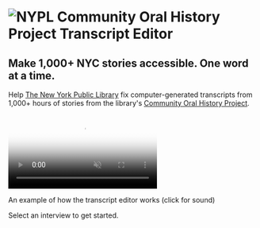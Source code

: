 <h1><img src="/oral-history/assets/img/logo_big.png" alt="NYPL Community Oral History Project Transcript Editor" title="NYPL Community Oral History Project Transcript Editor" /></h1>

## Make 1,000+ NYC stories accessible. One word at a time.

<!--this explanatory text below stays the same style as it currently is -->
Help [The New York Public Library](http://www.nypl.org/) fix computer-generated transcripts from 1,000+ hours of stories from the library's [Community Oral History Project](http://oralhistory.nypl.org/).

<video src="https://s3.amazonaws.com/togetherwelisten.nypl.org/video/twl_sample.mp4" preload="auto" class="toggle-sound sample-video" autoplay loop muted poster="https://s3.amazonaws.com/togetherwelisten.nypl.org/img/twl_sample.png"></video>
<p class="caption">An example of how the transcript editor works (click for sound)</p>

Select an interview to get started.
